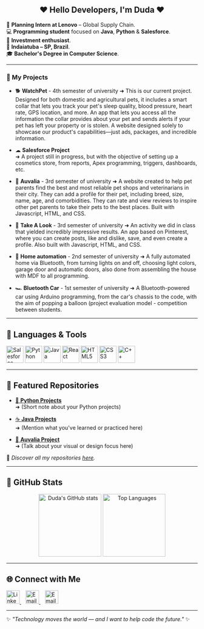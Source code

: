 <h2 align="center">❤️ Hello Developers, I'm Duda ❤️</h2>

🌸 **Planning Intern at Lenovo** – Global Supply Chain. <br>
💻 **Programming student** focused on **Java**, **Python** & **Salesforce**. <br>
💼 **Investment enthusiast**. <br>
📍 **Indaiatuba – SP, Brazil**. <br>
🎓 **Bachelor's Degree in Computer Science**.

---

### 💫 My Projects  

- 🐕 **WatchPet** - 4th semester of university
  ➜ This is our current project. Designed for both domestic and agricultural pets, it includes a smart collar that lets you track your pet's sleep quality, blood pressure, heart rate, GPS location, and more. An app that lets you access all the information the collar provides about your pet and sends alerts if your pet has left your property or is stolen. A website designed solely to showcase our product's capabilities—just ads, packages, and incredible information.

- ☁ **Salesforce Project**  
  ➜ A project still in progress, but with the objective of setting up a cosmetics store, from reports, Apex programming, triggers, dashboards, etc.
  
- 🐾 **Auvalia**  - 3rd semester of university
  ➜ A website created to help pet parents find the best and most reliable pet shops and veterinarians in their city. They can add a profile for their pet, including breed, size, name, age, and comorbidities. They can rate and view reviews to inspire other pet parents to take their pets to the best places. Built with Javascript, HTML, and CSS.
  
- 📸 **Take A Look** - 3rd semester of university 
  ➜ An activity we did in class that yielded incredibly impressive results. An app based on Pinterest, where you can create posts, like and dislike, save, and even create a profile. Also built with Javascript, HTML, and CSS.
  
- 🏡 **Home automation** - 2nd semester of university
  ➜ A fully automated home via Bluetooth, from turning lights on and off, choosing light colors, garage door and automatic doors, also done from assembling the house with MDF to all programming.

- 🏎️ **Bluetooth Car** - 1st semester of university
  ➜ A Bluetooth-powered car using Arduino programming, from the car's chassis to the code, with the aim of popping a balloon (project evaluation model - competition between students.
---

## 🚀 Languages & Tools  

<p align="left">
  <img src="https://cdn.jsdelivr.net/gh/devicons/devicon@latest/icons/salesforce/salesforce-original.svg" height="45px" title="Salesforce"/>
  <img src="https://cdn.jsdelivr.net/gh/devicons/devicon@latest/icons/python/python-original.svg" height="45px" title="Python"/>
  <img src="https://cdn.jsdelivr.net/gh/devicons/devicon@latest/icons/java/java-original.svg" height="45px" title="Java"/>
  <img src="https://cdn.jsdelivr.net/gh/devicons/devicon@latest/icons/react/react-original.svg" height="45px" title="React"/>
  <img src="https://cdn.jsdelivr.net/gh/devicons/devicon@latest/icons/html5/html5-original.svg" height="45px" title="HTML5"/>
  <img src="https://cdn.jsdelivr.net/gh/devicons/devicon@latest/icons/css3/css3-original.svg" height="45px" title="CSS3"/>
  <img src="https://cdn.jsdelivr.net/gh/devicons/devicon@latest/icons/cplusplus/cplusplus-original.svg" height="45px" title="C++"/>
</p>

---

## 🌸 Featured Repositories  

- [🐍 **Python Projects**](https://github.com/dudacarvalhoc/Python)  
  ➜ (Short note about your Python projects)

- [☕ **Java Projects**](https://github.com/dudacarvalhoc/Java)  
  ➜ (Mention what you've learned or practiced here)

- [🎨 **Auvalia Project**](https://github.com/dudacarvalhoc/AuValia)  
  ➜ (Talk about your visual or design focus here)

🌷 *Discover all my repositories [here](https://github.com/dudacarvalhoc?tab=repositories).*  

---

## 💖 GitHub Stats  

<p align="center">
  <img src="https://github-readme-stats.vercel.app/api?username=dudacarvalhoc&show_icons=true&theme=rose_pine&title_color=ff9bcd&icon_color=ff80bf&text_color=f2e8f0&bg_color=1a1b27" alt="Duda's GitHub stats" height="165"/>
  <img src="https://github-readme-stats.vercel.app/api/top-langs/?username=dudacarvalhoc&layout=compact&theme=rose_pine&title_color=ff9bcd&text_color=f2e8f0&bg_color=1a1b27" alt="Top Languages" height="165"/>
</p>

---

## 🌐 Connect with Me  

<p align="left">
  <a href="https://www.linkedin.com/in/dudacarvalhoc/">
    <img src="https://cdn.jsdelivr.net/gh/devicons/devicon@latest/icons/linkedin/linkedin-original.svg" height="35px" title="LinkedIn"/>
  </a>
  &nbsp;&nbsp;
  <a href="mailto:dudaccortellini@hotmail.com">
    <img src="https://img.icons8.com/?size=48&id=13640&format=png" height="35px" title="Email (Outlook)"/>
  </a>
  &nbsp;&nbsp;
  <a href="mailto:dudacortellini@gmail.com">
    <img src="https://img.icons8.com/?size=48&id=P7UIlhbpWzZm&format=png" height="35px" title="Email (Gmail)"/>
  </a>
</p>

---

✨ *"Technology moves the world — and I want to help code the future."* ✨
